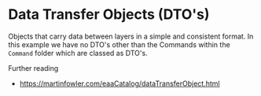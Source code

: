 # Data Transfer Objects (DTO's)

Objects that carry data between layers in a simple and consistent format. In this example we have no DTO's other than the 
Commands within the `Command` folder which are classed as DTO's.

Further reading
- <a href="https://martinfowler.com/eaaCatalog/dataTransferObject.html">https://martinfowler.com/eaaCatalog/dataTransferObject.html</a>
